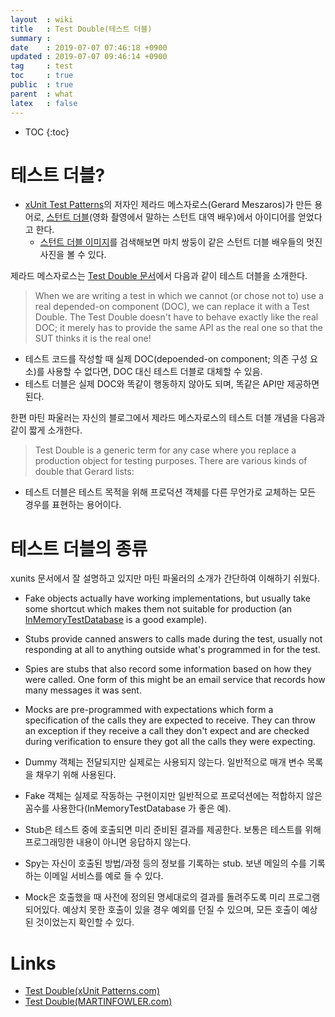 ```yaml
---
layout  : wiki
title   : Test Double(테스트 더블)
summary :
date    : 2019-07-07 07:46:18 +0900
updated : 2019-07-07 09:46:14 +0900
tag     : test
toc     : true
public  : true
parent  : what
latex   : false
---
```

* TOC
{:toc}

# 테스트 더블?

* [xUnit Test Patterns](http://www.acornpub.co.kr/book/xunit )의 저자인 제라드 메스자로스(Gerard Meszaros)가 만든 용어로, [스턴트 더블](https://en.wikipedia.org/wiki/Stunt_double )(영화 촬영에서 말하는 스턴트 대역 배우)에서 아이디어를 얻었다고 한다.
    * [스턴트 더블 이미지](https://www.google.co.kr/search?q=stunt+double&lr=&complete=1&hl=ko&source=lnms&tbm=isch&sa=X&ved=0ahUKEwjnx6Dnu6HjAhUbwIsBHSZSDyIQ_AUIECgB&biw=960&bih=977 )를 검색해보면 마치 쌍둥이 같은 스턴트 더블 배우들의 멋진 사진을 볼 수 있다.

제라드 메스자로스는 [Test Double 문서](http://xunitpatterns.com/Test%20Double.html )에서 다음과 같이 테스트 더블을 소개한다.

> When we are writing a test in which we cannot (or chose not to) use a real depended-on component (DOC), we can replace it with a Test Double. The Test Double doesn't have to behave exactly like the real DOC; it merely has to provide the same API as the real one so that the SUT thinks it is the real one!

* 테스트 코드를 작성할 때 실제 DOC(depoended-on component; 의존 구성 요소)를 사용할 수 없다면, DOC 대신 테스트 더블로 대체할 수 있음.
* 테스트 더블은 실제 DOC와 똑같이 행동하지 않아도 되며, 똑같은 API만 제공하면 된다.


한편 마틴 파울러는 자신의 블로그에서 제라드 메스자로스의 테스트 더블 개념을 다음과 같이 짧게 소개한다.

> Test Double is a generic term for any case where you replace a production object for testing purposes. There are various kinds of double that Gerard lists:

* 테스트 더블은 테스트 목적을 위해 프로덕션 객체를 다른 무언가로 교체하는 모든 경우를 표현하는 용어이다.

# 테스트 더블의 종류

xunits 문서에서 잘 설명하고 있지만 마틴 파울러의 소개가 간단하여 이해하기 쉬웠다.

>
* Fake objects actually have working implementations, but usually take some shortcut which makes them not suitable for production (an [InMemoryTestDatabase](https://www.martinfowler.com/bliki/InMemoryTestDatabase.html ) is a good example).
* Stubs provide canned answers to calls made during the test, usually not responding at all to anything outside what's programmed in for the test.
* Spies are stubs that also record some information based on how they were called. One form of this might be an email service that records how many messages it was sent.
* Mocks are pre-programmed with expectations which form a specification of the calls they are expected to receive. They can throw an exception if they receive a call they don't expect and are checked during verification to ensure they got all the calls they were expecting.

* Dummy 객체는 전달되지만 실제로는 사용되지 않는다. 일반적으로 매개 변수 목록을 채우기 위해 사용된다.
* Fake 객체는 실제로 작동하는 구현이지만 일반적으로 프로덕션에는 적합하지 않은 꼼수를 사용한다(InMemoryTestDatabase 가 좋은 예).
* Stub은 테스트 중에 호출되면 미리 준비된 결과를 제공한다. 보통은 테스트를 위해 프로그래밍한 내용이 아니면 응답하지 않는다.
* Spy는 자신이 호출된 방법/과정 등의 정보를 기록하는 stub. 보낸 메일의 수를 기록하는 이메일 서비스를 예로 들 수 있다.
* Mock은 호출했을 때 사전에 정의된 명세대로의 결과를 돌려주도록 미리 프로그램되어있다. 예상치 못한 호출이 있을 경우 예외를 던질 수 있으며, 모든 호출이 예상된 것이었는지 확인할 수 있다.



# Links

* [Test Double(xUnit Patterns.com)](http://xunitpatterns.com/Test%20Double.html )
* [Test Double(MARTINFOWLER.com)](https://www.martinfowler.com/bliki/TestDouble.html )
